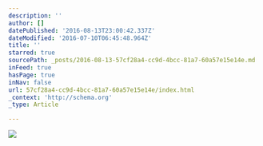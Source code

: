 ```yaml
---
description: ''
author: []
datePublished: '2016-08-13T23:00:42.337Z'
dateModified: '2016-07-10T06:45:48.964Z'
title: ''
starred: true
sourcePath: _posts/2016-08-13-57cf28a4-cc9d-4bcc-81a7-60a57e15e14e.md
inFeed: true
hasPage: true
inNav: false
url: 57cf28a4-cc9d-4bcc-81a7-60a57e15e14e/index.html
_context: 'http://schema.org'
_type: Article

---
```

![](https://the-grid-user-content.s3-us-west-2.amazonaws.com/82f0d62f-1957-436d-bda9-a9590d4fb9a1.jpg)